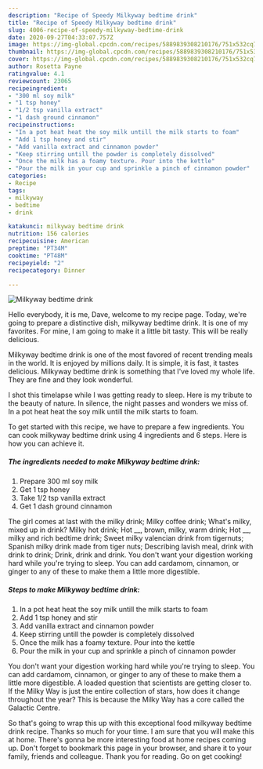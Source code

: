 ```yaml
---
description: "Recipe of Speedy Milkyway bedtime drink"
title: "Recipe of Speedy Milkyway bedtime drink"
slug: 4006-recipe-of-speedy-milkyway-bedtime-drink
date: 2020-09-27T04:33:07.757Z
image: https://img-global.cpcdn.com/recipes/5889839308210176/751x532cq70/milkyway-bedtime-drink-recipe-main-photo.jpg
thumbnail: https://img-global.cpcdn.com/recipes/5889839308210176/751x532cq70/milkyway-bedtime-drink-recipe-main-photo.jpg
cover: https://img-global.cpcdn.com/recipes/5889839308210176/751x532cq70/milkyway-bedtime-drink-recipe-main-photo.jpg
author: Rosetta Payne
ratingvalue: 4.1
reviewcount: 23065
recipeingredient:
- "300 ml soy milk"
- "1 tsp honey"
- "1/2 tsp vanilla extract"
- "1 dash ground cinnamon"
recipeinstructions:
- "In a pot heat heat the soy milk untill the milk starts to foam"
- "Add 1 tsp honey and stir"
- "Add vanilla extract and cinnamon powder"
- "Keep stirring untill the powder is completely dissolved"
- "Once the milk has a foamy texture. Pour into the kettle"
- "Pour the milk in your cup and sprinkle a pinch of cinnamon powder"
categories:
- Recipe
tags:
- milkyway
- bedtime
- drink

katakunci: milkyway bedtime drink 
nutrition: 156 calories
recipecuisine: American
preptime: "PT34M"
cooktime: "PT48M"
recipeyield: "2"
recipecategory: Dinner

---
```



![Milkyway bedtime drink](https://img-global.cpcdn.com/recipes/5889839308210176/751x532cq70/milkyway-bedtime-drink-recipe-main-photo.jpg)

Hello everybody, it is me, Dave, welcome to my recipe page. Today, we're going to prepare a distinctive dish, milkyway bedtime drink. It is one of my favorites. For mine, I am going to make it a little bit tasty. This will be really delicious.

Milkyway bedtime drink is one of the most favored of recent trending meals in the world. It is enjoyed by millions daily. It is simple, it is fast, it tastes delicious. Milkyway bedtime drink is something that I've loved my whole life. They are fine and they look wonderful.

I shot this timelapse while I was getting ready to sleep. Here is my tribute to the beauty of nature. In silence, the night passes and wonders we miss of. In a pot heat heat the soy milk untill the milk starts to foam.


To get started with this recipe, we have to prepare a few ingredients. You can cook milkyway bedtime drink using 4 ingredients and 6 steps. Here is how you can achieve it.

<!--inarticleads1-->

##### The ingredients needed to make Milkyway bedtime drink:

1. Prepare 300 ml soy milk
1. Get 1 tsp honey
1. Take 1/2 tsp vanilla extract
1. Get 1 dash ground cinnamon


The girl comes at last with the milky drink; Milky coffee drink; What&#39;s milky, mixed up in drink? Milky hot drink; Hot __, brown, milky, warm drink; Hot __, milky and rich bedtime drink; Sweet milky valencian drink from tigernuts; Spanish milky drink made from tiger nuts; Describing lavish meal, drink with drink to drink; Drink, drink and drink. You don&#39;t want your digestion working hard while you&#39;re trying to sleep. You can add cardamom, cinnamon, or ginger to any of these to make them a little more digestible. 

<!--inarticleads2-->

##### Steps to make Milkyway bedtime drink:

1. In a pot heat heat the soy milk untill the milk starts to foam
1. Add 1 tsp honey and stir
1. Add vanilla extract and cinnamon powder
1. Keep stirring untill the powder is completely dissolved
1. Once the milk has a foamy texture. Pour into the kettle
1. Pour the milk in your cup and sprinkle a pinch of cinnamon powder


You don&#39;t want your digestion working hard while you&#39;re trying to sleep. You can add cardamom, cinnamon, or ginger to any of these to make them a little more digestible. A loaded question that scientists are getting closer to. If the Milky Way is just the entire collection of stars, how does it change throughout the year? This is because the Milky Way has a core called the Galactic Centre. 

So that's going to wrap this up with this exceptional food milkyway bedtime drink recipe. Thanks so much for your time. I am sure that you will make this at home. There's gonna be more interesting food at home recipes coming up. Don't forget to bookmark this page in your browser, and share it to your family, friends and colleague. Thank you for reading. Go on get cooking!
